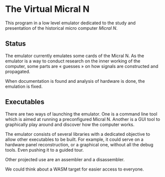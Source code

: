 The Virtual Micral N
====================

This program in a low level emulator dedicated to the study and presentation
of the historical micro computer *Micral N*.


Status
------

The emulator currently emulates some cards of the Micral N.
As the emulator is a way to conduct research on the inner working of the computer,
some parts are « guesses » on how signals are constructed and propagated.

When documentation is found and analysis of hardware is done, the emulation is fixed.

Executables
-----------

There are two ways of launching the emulator. One is a command line tool which is aimed
at running a preconfigured Micral N. Another is a GUI tool to graphically play around
and discover how the computer works.

The emulator consists of several libraries with a dedicated objective to allow other
executables to be built. For example, it could serve on a hardware panel reconstruction,
or a graphical one, without all the debug tools. Even pushing it to a guided tour.

Other projected use are an assembler and a disassembler.

We could think about a WASM target for easier access to everyone.
